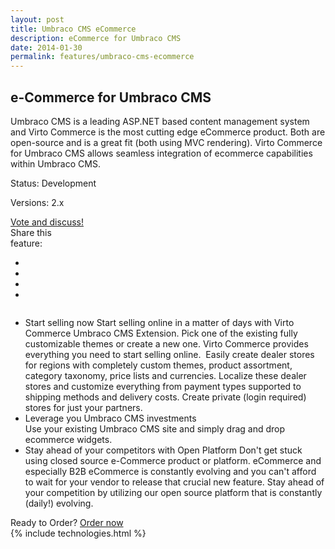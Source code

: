 ```yaml
---
layout: post
title: Umbraco CMS eCommerce
description: eCommerce for Umbraco CMS
date: 2014-01-30
permalink: features/umbraco-cms-ecommerce
---
```

<article role="main" class="main">
	<div class="features">
		<div class="responsive">
			<h1 class="title">e-Commerce for Umbraco CMS</h1>
		</div>
		<div class="features-content clearfix">
			<div class="responsive">
                <div class="feature-descr">
					Umbraco CMS is a leading ASP.NET based content management system and Virto Commerce is the most cutting edge eCommerce product. Both are open-source and 
					is a great fit (both using MVC rendering). Virto Commerce for Umbraco CMS allows seamless integration of ecommerce capabilities within Umbraco CMS. 
				</div>
			</div>
		</div>
		<div class="features-meta clearfix">
			<div class="responsive">
				<div class="column">
					<div class="feature-info">
						<p>Status: Development</p>
						<p>Versions: 2.x</p>
					</div>
                    <a class="button white large" href="http://help.virtocommerce.com/support/discussions/topics/4000321531" target="_blank">Vote and discuss!</a>
				</div>
				<div class="column">
					<div class="feauture-soc">
						<span class="feauture-soc_name">Share this <br>feature:</span>
						<ul class="list __inline __socials">
                            <li class="list-item">
                                <a target="_blank" href="http://twitter.com/share?url=http://virtocommerce.com/features/umbraco-cms-ecommerce"></a>
                            </li>
                            <li class="list-item fb">
                                <a target="_blank" href="//www.facebook.com/sharer.php?u=http://virtocommerce.com/features/umbraco-cms-ecommerce"></a>
                            </li>
							<li class="list-item plus">
                                <a target="_blank" href="http://plus.google.com/share?url=http://virtocommerce.com/features/umbraco-cms-ecommerce"></a>
							</li>
							<li class="list-item ln">
								<a target="_blank" href="http://www.linkedin.com/company/virtoway/virto-commerce-788516/product?trk=biz_product"></a>
							</li>
						</ul>
					</div>
				</div>
			</div>
		</div>
		<div class="features-list __responsive">
			<ul class="list">
				<li class="list-item">
					<span class="title">Start selling now</span>
					<span class="descr">
						Start selling online in a matter of days with Virto Commerce Umbraco CMS Extension. Pick one of the existing fully customizable themes or create a new one. Virto Commerce provides everything you need to start selling online.
					</span>
                    <img alt="" src="/assets/images/dynamics/feature3.png">
					<span class="descr">
						Easily create dealer stores for regions with completely custom themes, product assortment, category taxonomy, price lists and currencies. Localize these dealer stores and customize everything from payment types supported to shipping methods and delivery costs.
					</span>
					<span class="descr">
                        Create private (login required) stores for just your partners.
					</span>
				</li>
				<li class="list-item">
					<div class="title">Leverage you Umbraco CMS investments</div>
					<span class="descr">
						Use your existing Umbraco CMS site and simply drag and drop ecommerce widgets.
					</span>
				</li>
                <li class="list-item">
                    <span class="title">Stay ahead of your competitors with Open Platform</span>
                    <span class="descr">
                        Don't get stuck using closed source e-Commerce product or platform. eCommerce and especially B2B eCommerce is constantly evolving and you can't afford to wait for your vendor to release that crucial new feature. Stay ahead of your competition by utilizing our open source platform that is constantly (daily!) evolving.
                    </span>
                </li>
			</ul>
		</div>
	</div>
	<div class="try-it">
		<span class="try-it-text">Ready to Order?</span> <a class="button fill" href="/contact-us">Order now</a>
	</div>
	{% include technologies.html %}
</article>
